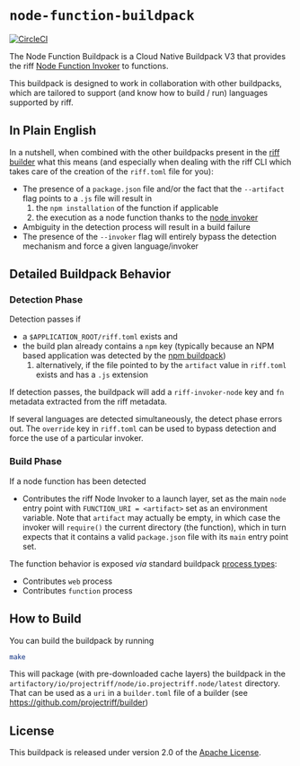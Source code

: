 # `node-function-buildpack`

[![CircleCI](https://circleci.com/gh/heroku/node-function-buildpack.svg?style=svg)](https://circleci.com/gh/heroku/node-function-buildpack)

The Node Function Buildpack is a Cloud Native Buildpack V3 that provides the riff [Node Function Invoker](https://github.com/projectriff/node-function-invoker) to functions.

This buildpack is designed to work in collaboration with other buildpacks, which are tailored to
support (and know how to build / run) languages supported by riff.

## In Plain English

In a nutshell, when combined with the other buildpacks present in the [riff builder](https://github.com/projectriff/builder) what this means (and especially when dealing with the riff CLI which takes care of the creation of the `riff.toml` file for you):

- The presence of a `package.json` file and/or the fact that the `--artifact` flag points to a `.js` file will result in
  1. the `npm installation` of the function if applicable
  2. the execution as a node function thanks to the [node invoker](https://github.com/projectriff/node-function-invoker)
- Ambiguity in the detection process will result in a build failure
- The presence of the `--invoker` flag will entirely bypass the detection mechanism and force a given language/invoker

## Detailed Buildpack Behavior

### Detection Phase

Detection passes if

- a `$APPLICATION_ROOT/riff.toml` exists and
- the build plan already contains a `npm` key (typically because an NPM based application was detected by the [npm buildpack](https://github.com/cloudfoundry/npm-cnb))
  1. alternatively, if the file pointed to by the `artifact` value in `riff.toml` exists and has a `.js` extension

If detection passes, the buildpack will add a `riff-invoker-node` key and `fn` metadata extracted from the riff metadata.

If several languages are detected simultaneously, the detect phase errors out.
The `override` key in `riff.toml` can be used to bypass detection and force the use of a particular invoker.

### Build Phase

If a node function has been detected

- Contributes the riff Node Invoker to a launch layer, set as the main `node` entry point with `FUNCTION_URI = <artifact>` set as an environment variable.
  Note that `artifact` may actually be empty, in which case the invoker will `require()` the current directory (the function), which in turn expects that it contains a valid `package.json` file with its `main` entry point set.

The function behavior is exposed _via_ standard buildpack [process types](https://github.com/buildpack/spec/blob/master/buildpack.md#launch):

- Contributes `web` process
- Contributes `function` process

## How to Build

You can build the buildpack by running

```bash
make
```

This will package (with pre-downloaded cache layers) the buildpack in the
`artifactory/io/projectriff/node/io.projectriff.node/latest` directory. That can be used as a `uri` in a `builder.toml`
file of a builder (see https://github.com/projectriff/builder)

## License

This buildpack is released under version 2.0 of the [Apache License](https://www.apache.org/licenses/LICENSE-2.0).
